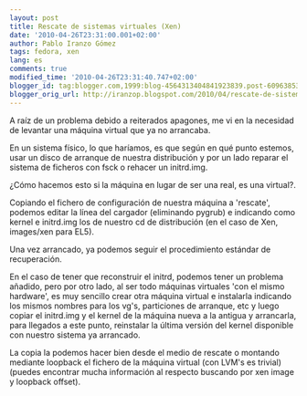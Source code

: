 ```yaml
---
layout: post
title: Rescate de sistemas virtuales (Xen)
date: '2010-04-26T23:31:00.001+02:00'
author: Pablo Iranzo Gómez
tags: fedora, xen
lang: es
comments: true
modified_time: '2010-04-26T23:31:40.747+02:00'
blogger_id: tag:blogger.com,1999:blog-4564313404841923839.post-6096385341740071760
blogger_orig_url: http://iranzop.blogspot.com/2010/04/rescate-de-sistemas-virtuales-xen.html
---
```

A raíz de un problema debido a reiterados apagones, me vi en la necesidad de levantar una máquina virtual que ya no arrancaba.

En un sistema físico, lo que haríamos, es que según en qué punto estemos, usar un disco de arranque de nuestra distribución y por un lado reparar el sistema de ficheros con fsck o rehacer un initrd.img.

¿Cómo hacemos esto si la máquina en lugar de ser una real, es una virtual?.

Copiando el fichero de configuración de nuestra máquina a 'rescate', podemos editar la línea del cargador (eliminando pygrub) e indicando como kernel e initrd.img los de nuestro cd de distribución (en el caso de Xen, images/xen para EL5).

Una vez arrancado, ya podemos seguir el procedimiento estándar de recuperación.

En el caso de tener que reconstruir el initrd, podemos tener un problema añadido, pero por otro lado, al ser todo máquinas virtuales 'con el mismo hardware', es muy sencillo crear otra máquina  virtual e instalarla indicando los mismos nombres para los vg's, particiones de arranque, etc y luego copiar el initrd.img y el kernel de la máquina nueva a la antigua y arrancarla, para llegados a este punto, reinstalar la última versión del kernel disponible con nuestro sistema ya arrancado.

La copia la podemos hacer bien desde el medio de rescate o montando mediante loopback el fichero de la máquina virtual (con LVM's es trivial) (puedes encontrar mucha información al respecto buscando por xen image y loopback offset).
